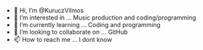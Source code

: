- 👋 Hi, I’m @KuruczVilmos
- 👀 I’m interested in ... Music production and coding/programming
- 🌱 I’m currently learning ... Coding and programming
- 💞️ I’m looking to collaborate on ... GitHub
- 📫 How to reach me ... I dont know

<!---
KuruczVilmos/KuruczVilmos is a ✨ special ✨ repository because its `README.md` (this file) appears on your GitHub profile.
You can click the Preview link to take a look at your changes.
--->
